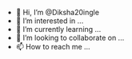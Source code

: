 - 👋 Hi, I’m @Diksha20ingle
- 👀 I’m interested in ...
- 🌱 I’m currently learning ...
- 💞️ I’m looking to collaborate on ...
- 📫 How to reach me ...

<!---
Diksha20ingle/Diksha20ingle is a ✨ special ✨ repository because its `README.md` (this file) appears on your GitHub profile.
You can click the Preview link to take a look at your changes.
--->
